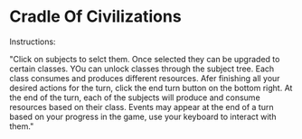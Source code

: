 # Cradle Of Civilizations


Instructions: 

"Click on subjects to selct them.
Once selected they can be upgraded to certain classes.
YOu can unlock classes through the subject tree.
Each class consumes and produces different resources.
Afer finishing all your desired actions for the turn, click the end turn button on the bottom right.
At the end of the turn, each of the subjects will produce and consume resources based on their class.
Events may appear at the end of a turn based on your progress in the game, use your keyboard to interact with them."

